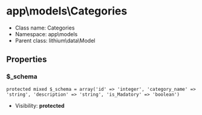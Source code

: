 app\models\Categories
===============






* Class name: Categories
* Namespace: app\models
* Parent class: lithium\data\Model





Properties
----------


### $_schema

    protected mixed $_schema = array('id' => 'integer', 'category_name' => 'string', 'description' => 'string', 'is_Madatory' => 'boolean')





* Visibility: **protected**



